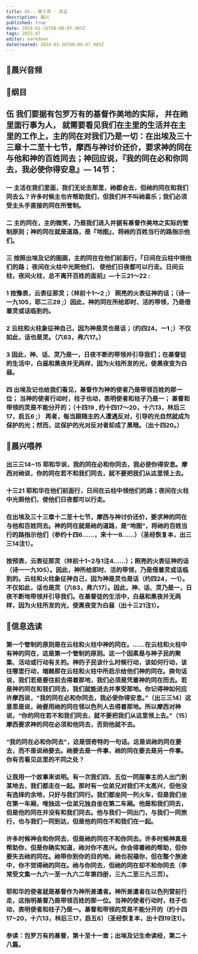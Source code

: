 ```yaml
---
title: 05---第十周 · 周五
description: 晨兴
published: true
date: 2024-01-16T08:00:07.965Z
tags: 2023-07
editor: markdown
dateCreated: 2024-01-16T08:00:07.965Z
---
```


## 🎵晨兴音频

## 📖纲目

## 伍 我们要据有包罗万有的基督作美地的实际， 并在祂里面行事为人， 就需要看见我们在主里的生活并在主里的工作上，主的同在对我们乃是一切：在出埃及三十三章十二至十七节，摩西与神讨价还价，要求神的同在与他和神的百姓同去；神回应说，『我的同在必和你同去，我必使你得安息』— 14节：

### 一 主活在我们里面，我们无论去那里，祂都会去，但祂的同在和我们同去么？许多时候主也许帮助我们，但我们并不叫祂喜乐；我们必须受主头手直接的同在所管制。

### 二 主的同在，主的微笑，乃是我们进入并据有基督作美地之实际的管制原则；神的同在就是道路，是『地图』，将祂的百姓当行的路指示他们。

### 三 按照出埃及记的图画，主的同在在他们前面行，『日间在云柱中领他们的路； 夜间在火柱中光照他们， 使他们日夜都可以行走。日间云柱，夜间火柱，总不离开百姓的面前』—十三21～22 :

### 1 按豫表，云表征那灵；（林前十1～2 ;） 照亮的火表征神的话；（诗一一九105，耶二三29 ;）因此，神的同在所给即时、活的带领，乃是借着灵或话临到的。

### 2 云柱和火柱象征神自己，因为神是灵也是话；（约四24，一1 ;）不仅如此，话也是灵。（六63，弗六17。）

### 3 因此，神、话、灵乃是一，日夜不断的带领并引导我们；在基督徒的生活中，白昼和黑夜并无两样，因为火柱所发的光，使黑夜变为白昼。

### 四 出埃及记也给我们看见，基督作为神的使者乃是带领百姓的那一位； 当神的使者行动时，柱子也动，表明使者和柱子乃是一； 基督和带领的灵是不能分开的；（十四19 , 约十四17～20，十六13，林后三17，启五6 ;） 再者，每当跟随主的人遭遇反对，引导的光自然就成为保护的光；然而，这保护的光对反对者却成了黑暗。（出十四20。）

## 📖晨兴喂养

### 出三三14~15    耶和华说，我的同在必和你同去，我必使你得安息。摩西对祂说，你的同在若不和我们同去，就不要把我们从这里领上去。

### 十三21    耶和华在他们前面行，日间在云柱中领他们的路；夜间在火柱中光照他们，使他们日夜都可以行走。

### 在出埃及三十三章十二至十七节，摩西与神讨价还价，要求神的同在与他和百姓同去。神的同在就是祂的道路，是“地图”，将祂的百姓当行的路指示他们（参约十四6……，来十一8……）（圣经恢复本，出三三14注1）。

### 按预表，云表征那灵（林前十1~2与1注4……）；照亮的火表征神的话（诗一一九105）。因此，神所给即时、活的带领，乃是借着灵或话临到的。云柱和火柱象征神自己，因为神是灵也是话（约四24，一1）。不仅如此，话也是灵（六63，弗六17）。因此，神、话、灵乃是一，日夜不断地带领并引导我们。在基督徒的生活中，白昼和黑夜并无两样，因为火柱所发的光，使黑夜变为白昼（出十三21注1）。

## 📖信息选读

### 第一个管制的原则是在云柱和火柱中神的同在。……在云柱和火柱中有神的同在，这是第一个管制的原则。这一个因素是与神子民的聚集、活动或行动有关的。神的子民该什么时候行动，该如何行动，该往哪里行动，端赖那在云柱和火柱中所启示给他们神的同在。换句话说，我们若是要往前去得着那地，我们必须是凭着神的同在而去。若是神的同在和我们同去，我们就能进去并享受那地。你记得神如何应许摩西说，“我的同在必和你同去，我必使你得安息。”（出三三14）这意思是说，祂要用祂的同在领以色列人去得着那地。所以摩西对神说，“你的同在若不和我们同去，就不要把我们从这里领上去。”（15）摩西要求神的同在必须和他同去，否则他就不去。

### “我的同在必和你同去”，这是很奇特的一句话。这是说祂的同在要去，而不是说祂要去。祂要去是一件事，祂的同在要去是另一件事。你有否看见这里的不同之处？

### 让我用一个故事来说明。有一次我们四、五位一同服事主的人出门到某地去，我们都走在一起。那时有一位弟兄对我们不太高兴，但他没有选择的余地，只好与我们同行。我们都坐同一列火车，但是我们坐在第一车厢，唯独这一位弟兄独自坐在第二车厢。他是和我们同去，但是他的同在并没有和我们同去。他与我们一同出门，与我们一同旅行，也与我们一同到达，但是他的同在不和我们在一起。

### 许多时候神会和你同去，但是祂的同在不和你同去。许多时候神真是帮助你，但是你确实知道，祂对你不高兴。你会得着祂的帮助，但你要失去祂的同在。祂带你到你的目的地，祂也祝福你，但在整个旅途中，你不觉得祂的同在。祂与你同去，但祂的同在却不和你同去（李常受文集一九六一至一九六二年第四册，三九二至三九三页）。

### 耶和华的使者就是基督作为神所差遣者。神所差遣者在以色列营前行走，这指明基督乃是带领百姓的那一位。当神的使者行动时，柱子也动，表明使者和柱子乃是一。基督和带领的灵是不能分开的（约十四17~20，十六13，林后三17，启五6）（圣经恢复本，出十四19注1）。

### 参读：包罗万有的基督，第十至十一章；出埃及记生命读经，第二十八篇。
<!-- Google tag (gtag.js) -->
<script async src="https://www.googletagmanager.com/gtag/js?id=G-1P8709Z16T"></script>
<script>
  window.dataLayer = window.dataLayer || [];
  function gtag(){dataLayer.push(arguments);}
  gtag('js', new Date());

  gtag('config', 'G-1P8709Z16T');
</script>